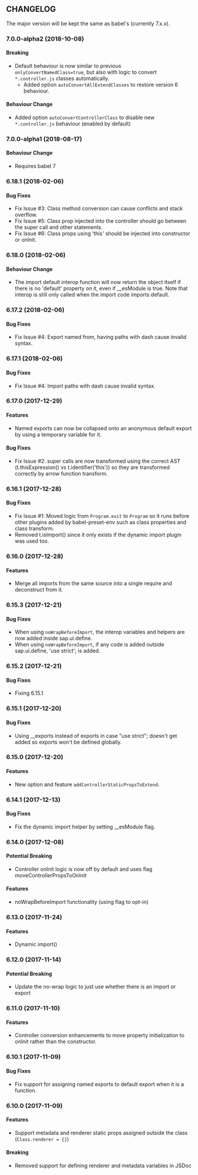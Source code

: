 #

## CHANGELOG

The major version will be kept the same as babel's (currently 7.x.x).

### 7.0.0-alpha2 (2018-10-08)

#### Breaking

* Default behaviour is now similar to previous `onlyConvertNamedClass=true`, but also with logic to convert `*.controller.js` classes automatically.
  * Added option `autoConvertAllExtendClasses` to restore version 6 behaviour.

#### Behaviour Change

* Added option `autoConvertControllerClass` to disable new `*.controller.js` behaviour (enabled by default)

### 7.0.0-alpha1 (2018-08-17)

#### Behaviour Change

* Requires babel 7

### 6.18.1 (2018-02-06)

#### Bug Fixes

* Fix Issue #3: Class method conversion can cause conflicts and stack overflow.
* Fix Issue #5: Class prop injected into the controller should go between the super call and other statements.
* Fix Issue #6: Class props using 'this' should be injected into constructor or onInit.

### 6.18.0 (2018-02-06)

#### Behaviour Change

* The import default interop function will now return the object itself if there is no 'default' property on it, even if __esModule is true. Note that interop is still only called when the import code imports default.

### 6.17.2 (2018-02-06)

#### Bug Fixes

* Fix Issue #4: Export named from, having paths with dash cause invalid syntax.

### 6.17.1 (2018-02-06)

#### Bug Fixes

* Fix Issue #4: Import paths with dash cause invalid syntax.

### 6.17.0 (2017-12-29)

#### Features

* Named exports can now be collapsed onto an anonymous default export by using a temporary variable for it.

#### Bug Fixes

* Fix Issue #2: super calls are now transformed using the correct AST (t.thisExpression() vs t.identifier('this')) so they are transformed correctly by arrow function transform.

### 6.16.1 (2017-12-28)

#### Bug Fixes

* Fix Issue #1: Moved logic from `Program.exit` to `Program` so it runs before other plugins added by babel-preset-env such as class properties and class transform.
* Removed t.isImport() since it only exists if the dynamic import plugin was used too.

### 6.16.0 (2017-12-28)

#### Features

* Merge all imports from the same source into a single require and deconstruct from it.

### 6.15.3 (2017-12-21)

#### Bug Fixes

* When using `noWrapBeforeImport`, the interop variables and helpers are now added inside sap.ui.define.
* When using `noWrapBeforeImport`, if any code is added outside sap.ui.define, 'use strict'; is added.

### 6.15.2 (2017-12-21)

#### Bug Fixes

* Fixing 6.15.1

### 6.15.1 (2017-12-20)

#### Bug Fixes

* Using __exports instead of exports in case "use strict"; doesn't get added so exports won't be defined globally.

### 6.15.0 (2017-12-20)

#### Features

* New option and feature `addControllerStaticPropsToExtend`.

### 6.14.1 (2017-12-13)

#### Bug Fixes

* Fix the dynamic import helper by setting __esModule flag.

### 6.14.0 (2017-12-08)

#### Potential Breaking

* Controller onInit logic is now off by default and uses flag moveControllerPropsToOnInit

#### Features

* noWrapBeforeImport functionality (using flag to opt-in)

### 6.13.0 (2017-11-24)

#### Features

* Dynamic import()

### 6.12.0 (2017-11-14)

#### Potential Breaking

* Update the no-wrap logic to just use whether there is an import or export

### 6.11.0 (2017-11-10)

#### Features

* Controller conversion enhancements to move property initialization to onInit rather than the constructor.

### 6.10.1 (2017-11-09)

#### Bug Fixes

* Fix support for assigning named exports to default export when it is a function.

### 6.10.0 (2017-11-09)

#### Features

* Support metadata and renderer static props assigned outside the class (`Class.renderer = {}`)

#### Breaking

* Removed support for defining renderer and metadata variables in JSDoc
